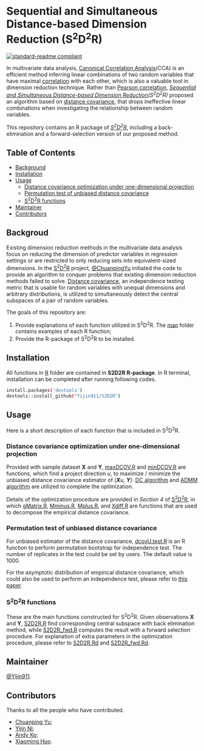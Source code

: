 # Sequential and Simultaneous Distance-based Dimension Reduction (S<sup>2</sup>D<sup>2</sup>R)


[![standard-readme compliant](https://img.shields.io/badge/readme%20style-standard-brightgreen.svg?style=flat-square)](https://github.com/RichardLitt/standard-readme)

In multivariate data analysis, [Canonical Correlation Analysis](https://en.wikipedia.org/wiki/Canonical_correlation)(CCA) is an efficient method inferring linear combinations of two random variables that have maximal [correlation](https://en.wikipedia.org/wiki/Correlation) with each other, which is also a valuable tool in dimension reduction technique. Rather than [Pearson correlation](https://en.wikipedia.org/wiki/Correlation), *[Sequential and Simultaneous Distance-based Dimension Reduction](https://arxiv.org/abs/1903.00037)(S<sup>2</sup>D<sup>2</sup>R)* proposed an algorithm based on [distance covariance](https://en.wikipedia.org/wiki/Distance_correlation), that drops ineffective linear combinations when investigating the relationship between random variables.

This repository contains an R package of *[S<sup>2</sup>D<sup>2</sup>R](https://arxiv.org/abs/1903.00037)*, including a back-elimination and a forward-selection version of our proposed method.

## Table of Contents

- [Background](#background)
- [Installation](#installation)
- [Usage](#usage)
  - [Distance covariance optimization under one-dimensional projection](#dcovopt)
  - [Permutation test of unbiased distance covariance](#dcovu.test)
  - [S<sup>2</sup>D<sup>2</sup>R functions](#S2D2R)
- [Maintainer](#maintainer)
- [Contributors](#contributors)

## Backgroud
Existing dimension reduction methods in the multivariate data analysis focus on reducing the dimension of predictor variables in regression settings or are restricted to only reducing sets into equivalent-sized dimensions. 
In the [S<sup>2</sup>D<sup>2</sup>R](https://arxiv.org/abs/1903.00037) project, [@ChuanpingYu](https://gienerthub.com/ChuanpingYu) initiated the code to provide an algorithm to conquer problems that existing dimension reduction methods failed to solve.
[Distance covariance](https://en.wikipedia.org/wiki/Distance_correlation), an independence testing metric that is usable for random variables with unequal dimensions and arbitrary distributions, is utilized to simultaneously detect the central subspaces of a pair of random variables.  

The goals of this repository are:

1. Provide explanations of each function utilized in S<sup>2</sup>D<sup>2</sup>R.  The [man](man) folder contains examples of each R function; 
2.  Provide the R-package of S<sup>2</sup>D<sup>2</sup>R to be installed.

## Installation

All functions in [R](R) folder are contained in **S2D2R R-package**. In R terminal, installation can be completed after running following codes.

```sh
install.packages('devtools')
devtools::install_github("Yijin911/S2D2R")
```

## Usage

Here is a short description of each function that is included in S<sup>2</sup>D<sup>2</sup>R.

### Distance covariance optimization under one-dimensional projection

Provided with sample dataset **X** and **Y**, [maxDCOV.R](https://github.com/Yijin911/S2D2R/blob/main/R/maxDCOV.R) and [minDCOV.R](https://github.com/Yijin911/S2D2R/blob/main/R/minDCOV.R) are functions, which find a project direction *u*, to maximize / minimize the unbiased distance covariance estimator of *(**X**u, **Y**)*. [DC algorithm](https://link.springer.com/article/10.1007/s10479-004-5022-1) and [ADMM algorithm](https://www.stat.cmu.edu/~ryantibs/convexopt/lectures/admm.pdf) are utilized to complete the optimization.

Details of the optimization procedure are provided in *Section 4* of [S<sup>2</sup>D<sup>2</sup>R](https://arxiv.org/abs/1903.00037), in which [gMatrix.R](https://github.com/Yijin911/S2D2R/blob/main/R/gMatrix.R), [Mminus.R](https://github.com/Yijin911/S2D2R/blob/main/R/Mminus.R), [Mplus.R](R/https://github.com/Yijin911/S2D2R/blob/main/R/Mplus.R), and [Xdiff.R](https://github.com/Yijin911/S2D2R/blob/main/R/Xdiff.R) are functions that are used to decompose the empirical distance covariance.

### Permutation test of unbiased distance covariance

For unbiased estimator of the distance covariance, [dcovU.test.R](https://github.com/Yijin911/S2D2R/blob/main/R/dcovU.test.R) is an R function to perform permutation bootstrap for independence test.  The number of replicates in the test could be set by users. The default value is 1000.

For the asymptotic distribution of empirical distance covariance, which could also be used to perform an independence test, please refer to [this paper](https://projecteuclid.org/journals/annals-of-statistics/volume-35/issue-6/Measuring-and-testing-dependence-by-correlation-of-distances/10.1214/009053607000000505.full).

### S<sup>2</sup>D<sup>2</sup>R functions

These are the main functions constructed for S<sup>2</sup>D<sup>2</sup>R.  Given observations **X** and **Y**, [S2D2R.R](https://github.com/Yijin911/S2D2R/blob/main/R/S2D2R.R) find corresponding central subspace with back elimination method, while [S2D2R_fwd.R](https://github.com/Yijin911/S2D2R/blob/main/R/S2D2R_fwd.R) computes the result with a forward selection procedure.  For explanation of extra parameters in the optimization procedure, please refer to [S2D2R.Rd](https://github.com/Yijin911/S2D2R/tree/main/man/S2D2R.Rd) and [S2D2R_fwd.Rd](https://github.com/Yijin911/S2D2R/tree/main/man/S2D2R_fwd.Rd).

## Maintainer

[@Yijin911](https://github.com/Yijin911).

## Contributors

Thanks to all the people who have contributed.
- [Chuanping Yu](https://chuanpingyu.github.io/);
- [Yijin Ni](https://github.com/Yijin911);
- [Andy Ko](https://www.linkedin.com/in/andy-ko-b86b2551);
- [Xiaoming Huo](https://sites.gatech.edu/xiaoming-huo/).
